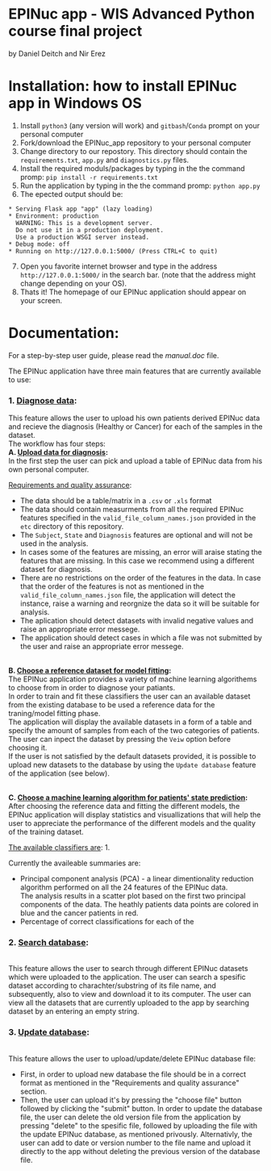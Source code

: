 # EPINuc app - WIS Advanced Python course final project
by Daniel Deitch and Nir Erez

# Installation: how to install EPINuc app in Windows OS
1. Install `python3` (any version will work) and `gitbash`/`Conda` prompt on your personal computer
2. Fork/download the EPINuc_app repository to your personal computer
3. Change directory to our repostory. This directory should contain the `requirements.txt`, `app.py` and `diagnostics.py` files.
4. Install the required moduls/packages by typing in the the command promp: `pip install -r requirements.txt`
5. Run the application by typing in the the command promp: `python app.py`
6. The epected output should be:
```
* Serving Flask app "app" (lazy loading)
* Environment: production
  WARNING: This is a development server.
  Do not use it in a production deployment.
  Use a production WSGI server instead.
* Debug mode: off
* Running on http://127.0.0.1:5000/ (Press CTRL+C to quit)
```
7. Open you favorite internet browser and type in the address `http://127.0.0.1:5000/` in the search bar.
   (note that the address might change depending on your OS).
8. Thats it! The homepage of our EPINuc application should appear on your screen.


# Documentation:
For a step-by-step user guide, please read the *manual.doc* file.

The EPINuc application have three main features that are currently available to use:
### 1. <ins>Diagnose data</ins>:
This feature allows the user to upload his own patients derived EPINuc data and recieve the diagnosis (Healthy or Cancer) for each of the samples in the dataset.
<br>The workflow has four steps:
<br>**A. <ins>Upload data for diagnosis</ins>:**
<br>In the first step the user can pick and upload a table of EPINuc data from his own personal computer.

<ins>Requirements and quality assurance</ins>:
* The data should be a table/matrix in a `.csv` or `.xls` format
* The data should contain measurments from all the required EPINuc features specified in the `valid_file_column_names.json` provided in the `etc` directory of this repository.
* The  `Subject`, `State` and `Diagnosis` features are optional and will not be used in the analysis.
* In cases some of the features are missing, an error will araise stating the features that are missing. In this case we recommend using a different dataset for diagnosis.
* There are no restrictions on the order of the features in the data. In case that the order of the features is not as mentioned in the `valid_file_column_names.json` file, the application will detect the instance, raise a warning and reorgnize the data so it will be suitable for analysis.
* The aplication should detect datasets with invalid negative values and raise an appropriate error messege.
* The application should detect cases in which a file was not submitted by the user and raise an appropriate error messege.

<br>**B. <ins>Choose a reference dataset for model fitting</ins>:**
<br>The EPINuc application provides a variety of machine learning algorithems to choose from in order to diagnose your patiants.
<br>In order to train and fit these classifiers the user can an available dataset from the existing database to be used a reference data for the traning/model fitting phase.
<br>The application will display the available datasets in a form of a table and specify the amount of samples from each of the two categories of patients.
<br>The user can inpect the dataset by pressing the `Veiw` option before choosing it.
<br>If the user is not satisfied by the default datasets provided, it is possible to upload new datasets to the database by using the `Update database` feature of the application (see below).

<br>**C. <ins>Choose a machine learning algorithm for patients' state prediction</ins>:**
<br>After choosing the reference data and fitting the different models, the EPINuc application will display statistics and visuallizations that will help the user to appreciate the performance of the different models and the quality of the training dataset.

<ins>The available classifiers are</ins>:
1. 

Currently the availeable summaries are:
* Principal component analysis (PCA) - a linear dimentionality reduction algorithm performed on all the 24 features of the EPINuc data.
<br> The analysis results in a scatter plot based on the first two principal components of the data. The heathly patients data points are colored in blue and the cancer patients in red.
* Percentage of correct classifications for each of the 


### 2. <ins>Search database</ins>:
<br> This feature allows the user to search through different EPINuc datasets which were uploaded to the application. The user can search a spesific dataset according to charachter/substring of its file name, and subsequently, also to view and download it to its computer. The user can view all the datasets that are currently uploaded to the app by searching dataset by an entering an empty string.

### 3. <ins>Update database</ins>:
<br> This feature allows the user to upload/update/delete EPINuc database file:

* First, in order to upload new database the file should be in a correct format as mentioned in the "Requirements and quality assurance" section.
* Then, the user can upload it's by pressing the "choose file" button followed by clicking the "submit" button. In order to update the database file, the user can delete the old version file from the application by pressing "delete" to the spesific file, followed by uploading the file with the update EPINuc database, as mentioned privously. Alternativly, the user can add to date or version number to the file name and upload it directly to the app without deleting the previous version of the database file.

